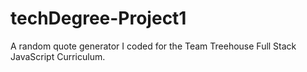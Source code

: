 # techDegree-Project1
A random quote generator I coded for the Team Treehouse Full Stack JavaScript Curriculum. 
